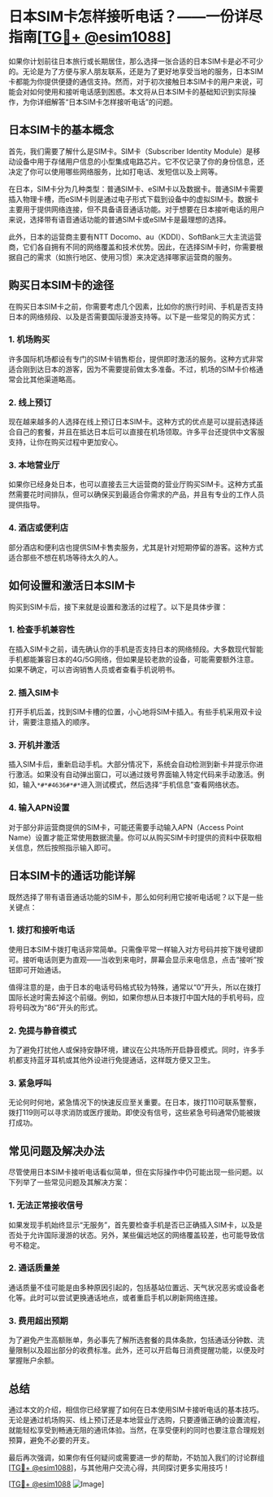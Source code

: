 # 日本SIM卡怎样接听电话？——一份详尽指南[[TG💪+ @esim1088](https://t.me/s/esim1088)]

如果你计划前往日本旅行或长期居住，那么选择一张合适的日本SIM卡是必不可少的。无论是为了方便与家人朋友联系，还是为了更好地享受当地的服务，日本SIM卡都能为你提供便捷的通信支持。然而，对于初次接触日本SIM卡的用户来说，可能会对如何使用和接听电话感到困惑。本文将从日本SIM卡的基础知识到实际操作，为你详细解答“日本SIM卡怎样接听电话”的问题。

## 日本SIM卡的基本概念

首先，我们需要了解什么是SIM卡。SIM卡（Subscriber Identity Module）是移动设备中用于存储用户信息的小型集成电路芯片。它不仅记录了你的身份信息，还决定了你可以使用哪些网络服务，比如打电话、发短信以及上网等。

在日本，SIM卡分为几种类型：普通SIM卡、eSIM卡以及数据卡。普通SIM卡需要插入物理卡槽，而eSIM卡则是通过电子形式下载到设备中的虚拟SIM卡。数据卡主要用于提供网络连接，但不具备语音通话功能。对于想要在日本接听电话的用户来说，选择带有语音通话功能的普通SIM卡或eSIM卡是最理想的选择。

此外，日本的运营商主要有NTT Docomo、au（KDDI）、SoftBank三大主流运营商，它们各自拥有不同的网络覆盖和技术优势。因此，在选择SIM卡时，你需要根据自己的需求（如旅行地区、使用习惯）来决定选择哪家运营商的服务。

## 购买日本SIM卡的途径

在购买日本SIM卡之前，你需要考虑几个因素，比如你的旅行时间、手机是否支持日本的网络频段、以及是否需要国际漫游支持等。以下是一些常见的购买方式：

### 1. **机场购买**
许多国际机场都设有专门的SIM卡销售柜台，提供即时激活的服务。这种方式非常适合刚到达日本的游客，因为不需要提前做太多准备。不过，机场的SIM卡价格通常会比其他渠道略高。

### 2. **线上预订**
现在越来越多的人选择在线上预订日本SIM卡。这种方式的优点是可以提前选择适合自己的套餐，并且在抵达日本后可以直接在机场领取。许多平台还提供中文客服支持，让你在购买过程中更加安心。

### 3. **本地营业厅**
如果你已经身处日本，也可以直接去三大运营商的营业厅购买SIM卡。这种方式虽然需要花时间排队，但可以确保买到最适合你需求的产品，并且有专业的工作人员提供指导。

### 4. **酒店或便利店**
部分酒店和便利店也提供SIM卡售卖服务，尤其是针对短期停留的游客。这种方式适合那些不想在机场等待太久的人。

## 如何设置和激活日本SIM卡

购买到SIM卡后，接下来就是设置和激活的过程了。以下是具体步骤：

### 1. **检查手机兼容性**
在插入SIM卡之前，请先确认你的手机是否支持日本的网络频段。大多数现代智能手机都能兼容日本的4G/5G网络，但如果是较老款的设备，可能需要额外注意。如果不确定，可以咨询销售人员或者查看手机说明书。

### 2. **插入SIM卡**
打开手机后盖，找到SIM卡槽的位置，小心地将SIM卡插入。有些手机采用双卡设计，需要注意插入的顺序。

### 3. **开机并激活**
插入SIM卡后，重新启动手机。大部分情况下，系统会自动检测到新卡并提示你进行激活。如果没有自动弹出窗口，可以通过拨号界面输入特定代码来手动激活。例如，输入`*#*#4636#*#*`进入测试模式，然后选择“手机信息”查看网络状态。

### 4. **输入APN设置**
对于部分非运营商提供的SIM卡，可能还需要手动输入APN（Access Point Name）设置才能正常使用数据流量。你可以从购买SIM卡时提供的资料中获取相关信息，然后按照指示输入即可。

## 日本SIM卡的通话功能详解

既然选择了带有语音通话功能的SIM卡，那么如何利用它接听电话呢？以下是一些关键点：

### 1. **拨打和接听电话**
使用日本SIM卡拨打电话非常简单。只需像平常一样输入对方号码并按下拨号键即可。接听电话则更为直观——当收到来电时，屏幕会显示来电信息，点击“接听”按钮即可开始通话。

值得注意的是，由于日本的电话号码格式较为特殊，通常以“0”开头，所以在拨打国际长途时需去掉这个前缀。例如，如果你想从日本拨打中国大陆的手机号码，应将号码改为“86”开头的形式。

### 2. **免提与静音模式**
为了避免打扰他人或保持安静环境，建议在公共场所开启静音模式。同时，许多手机都支持蓝牙耳机或其他外设进行免提通话，这样既方便又卫生。

### 3. **紧急呼叫**
无论何时何地，紧急情况下的快速反应至关重要。在日本，拨打110可联系警察，拨打119则可以寻求消防或医疗援助。即使没有信号，这些紧急号码通常仍能被拨打成功。

## 常见问题及解决办法

尽管使用日本SIM卡接听电话看似简单，但在实际操作中仍可能出现一些问题。以下列举了一些常见问题及其解决方案：

### 1. **无法正常接收信号**
如果发现手机始终显示“无服务”，首先要检查手机是否已正确插入SIM卡，以及是否处于允许国际漫游的状态。另外，某些偏远地区的网络覆盖较差，也可能导致信号不稳定。

### 2. **通话质量差**
通话质量不佳可能是由多种原因引起的，包括基站位置远、天气状况恶劣或设备老化等。此时可以尝试更换通话地点，或者重启手机以刷新网络连接。

### 3. **费用超出预期**
为了避免产生高额账单，务必事先了解所选套餐的具体条款，包括通话分钟数、流量限制以及超出部分的收费标准。此外，还可以开启每日消费提醒功能，以便及时掌握账户余额。

## 总结

通过本文的介绍，相信你已经掌握了如何在日本使用SIM卡接听电话的基本技巧。无论是通过机场购买、线上预订还是本地营业厅选购，只要遵循正确的设置流程，就能轻松享受到畅通无阻的通讯体验。当然，在享受便利的同时也要注意合理规划预算，避免不必要的开支。

最后再次强调，如果你有任何疑问或需要进一步的帮助，不妨加入我们的讨论群组[[TG💪+ @esim1088](https://t.me/s/esim1088)]，与其他用户交流心得，共同探讨更多实用技巧！

[[TG💪+ @esim1088](https://t.me/s/esim1088) ![Image](https://i.postimg.cc/4NQfJmqS/Snipaste-2025-05-13-00-14-12.png)]